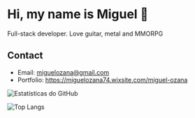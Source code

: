 # Hi, my name is Miguel 👋

Full-stack developer. Love guitar, metal and MMORPG

## Contact
- Email: miguelozana@gmail.com
- Portfolio: https://miguelozana74.wixsite.com/miguel-ozana

![Estatísticas do GitHub](https://github-readme-stats.vercel.app/api?username=miguel-dfk666&show_icons=true&themes=synthwave_private=true)

![Top Langs](https://github-readme-stats.vercel.app/api/top-langs/?username=miguel-dfk666&layout=compact)
